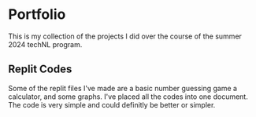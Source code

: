 # Portfolio

This is my collection of the projects I did over the course of the summer 2024 techNL program.

## Replit Codes

Some of the replit files I've made are a basic number guessing game a calculator, and some graphs. I've placed all the codes into one document. The code is very simple and could definitly be better or simpler.
